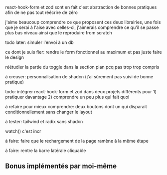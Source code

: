 react-hook-form et zod sont en fait c'est abstraction de bonnes pratiques afin de ne pas tout réécrire de zéro

j'aime beaucoup comprendre ce que proposent ces deux librairies, une fois que je serai à l'aise avec celles-ci, j'aimerais comprendre ce qu'il se passe plus bas niveau ainsi que le reproduire from scratch

todo later: simuler l'envoi à un db

ce dont je suis fier: rendre le form fonctionnel au maximum et pas juste faire le design

réétudier la partie du toggle dans la section plan pcq pas trop trop compris

à creuser: personnalisation de shadcn (j'ai sûrement pas suivi de bonne pratique)

todo: intégrer react-hook-form et zod dans deux projets différents pour 1) pratiquer davantage 2) comprendre un peu plus qui fait quoi

à refaire pour mieux comprendre: deux boutons dont un qui disparait conditionnellement sans changer le layout

à tester: tailwind et radix sans shadcn

watch() c'est incr

à faire: faire que le rechargement de la page ramène à la même étape

à faire: rentre la barre latérale cliquable

## Bonus implémentés par moi-même
